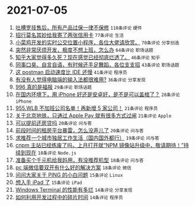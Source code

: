 # 2021-07-05

1. [吐槽罗技售后，所有产品过保一律不保修](https://www.v2ex.com/t/787561) `110条评论` `硬件`
1. [招行莫名其妙给我寄了两张信用卡](https://www.v2ex.com/t/787551) `77条评论` `生活`
1. [小菜鸡开发的实时公交位置小程序，各位大佬请欣赏。](https://www.v2ex.com/t/787522) `70条评论` `分享创造`
1. [突然非常厌烦开发，极度不想上班，怎么办](https://www.v2ex.com/t/787520) `64条评论` `职场话题`
1. [知乎大家觉得多久死？现在感觉已经彻底烂透了。](https://www.v2ex.com/t/787570) `46条评论` `知乎`
1. [同事口臭、自言自语，有时候还手足舞蹈，各位支支招](https://www.v2ex.com/t/787532) `43条评论` `职场话题`
1. [这 postman 启动速度比 IDE 还慢](https://www.v2ex.com/t/787560) `41条评论` `程序员`
1. [有没有人觉得电脑端的输入法都很难用?](https://www.v2ex.com/t/787592) `36条评论` `分享发现`
1. [996 真的是福报](https://www.v2ex.com/t/787576) `29条评论` `职场话题`
1. [在国内环境下，用 iPhone 好还是安卓好，是不是可以盖棺了？](https://www.v2ex.com/t/787565) `28条评论` `iPhone`
1. [955.WLB 不加班公司名单！再新增 5 家公司！](https://www.v2ex.com/t/787553) `21条评论` `程序员`
1. [关于北京地铁，只通过 Apple Pay 就有很多方式过闸](https://www.v2ex.com/t/787525) `21条评论` `Apple`
1. [可以提前还房贷吗](https://www.v2ex.com/t/787588) `20条评论` `问与答`
1. [前段时间的租房平台暴雷，怎么没声儿了](https://www.v2ex.com/t/787574) `20条评论` `问与答`
1. [求推荐一个城市独居工作生活（国内国外都行）](https://www.v2ex.com/t/787601) `19条评论` `问与答`
1. [cnpm 主站已经练废了吗，上月打开就“NPM 镜像站升级中，敬请期待！”持续到现在](https://www.v2ex.com/t/787602) `18条评论` `Node.js`
1. [准备买个千元机给我妈用，有没推荐机型](https://www.v2ex.com/t/787534) `18条评论` `问与答`
1. [pc 端微信要双开有什么好的解决方案](https://www.v2ex.com/t/787526) `18条评论` `微信`
1. [问问大家关于 PING 的小白问题](https://www.v2ex.com/t/787558) `15条评论` `Linux`
1. [想入手 iPad 了](https://www.v2ex.com/t/787518) `15条评论` `iPad`
1. [Windows Terminal 的性能有多烂](https://www.v2ex.com/t/787595) `14条评论` `分享发现`
1. [如何利用开发过程中的碎片时间](https://www.v2ex.com/t/787567) `14条评论` `程序员`
